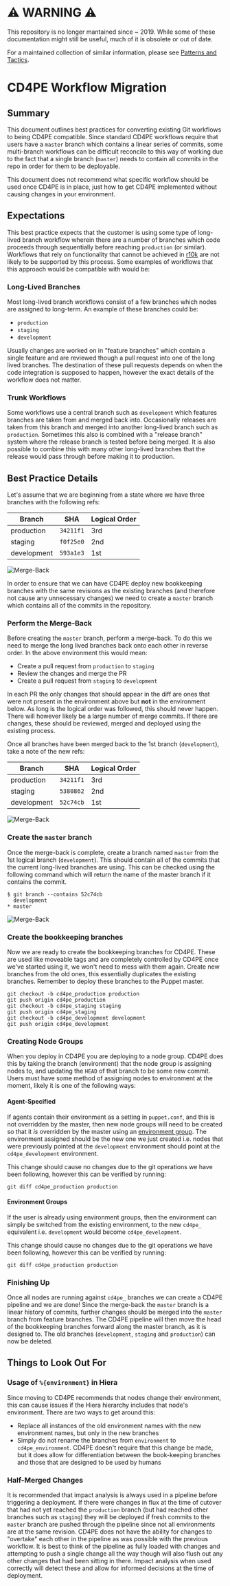 # ⚠ WARNING ⚠

This repository is no longer mantained since ~ 2019. While some of these documentation might still be useful, much of it is obsolete or out of date.

For a maintained collection of similar information, please see [Patterns and Tactics](https://puppet.com/docs/patterns-and-tactics).
# CD4PE Workflow Migration

## Summary

This document outlines best practices for converting existing Git workflows to being CD4PE compatible. Since standard CD4PE workflows require that users have a `master` branch which contains a linear series of commits, some multi-branch workflows can be difficult reconcile to this way of working due to the fact that a single branch (`master`) needs to contain all commits in the repo in order for them to be deployable.

This document does not recommend what specific workflow should be used once CD4PE is in place, just how to get CD4PE implemented without causing changes in your environment.

## Expectations

This best practice expects that the customer is using some type of long-lived branch workflow wherein there are a number of branches which code proceeds through sequentially before reaching `production` (or similar). Workflows that rely on functionality that cannot be achieved in [r10k](https://github.com/puppetlabs/r10k) are not likely to be supported by this process. Some examples of workflows that this approach would be compatible with would be:

### Long-Lived Branches

Most long-lived branch workflows consist of a few branches which nodes are assigned to long-term. An example of these branches could be:

* `production`
* `staging`
* `development`

Usually changes are worked on in "feature branches" which contain a single feature and are reviewed though a pull request into one of the long lived branches. The destination of these pull requests depends on when the code integration is supposed to happen, however the exact details of the workflow does not matter.

### Trunk Workflows

Some workflows use a central branch such as `development` which features branches are taken from and merged back into. Occasionally releases are taken from this branch and merged into another long-lived branch such as `production`. Sometimes this also is combined with a "release branch" system where the release branch is tested before being merged. It is also possible to combine this with many other long-lived branches that the release would pass through before making it to production.

## Best Practice Details

Let's assume that we are beginning from a state where we have three branches with the following refs:

| Branch | SHA | Logical Order |
|--------|-----|---------------|
| production | `34211f1` | 3rd |
| staging | `f0f25e0` | 2nd |
| development | `593a1e3` | 1st |

![Merge-Back](images/data/before_mergeback.png)


In order to ensure that we can have CD4PE deploy new bookkeeping branches with the same revisions as the existing branches (and therefore not cause any unnecessary changes) we need to create a `master` branch which contains all of the commits in the repository.

### Perform the Merge-Back

Before creating the `master` branch, perform a merge-back. To do this we need to merge the long lived branches back onto each other in reverse order. In the above environment this would mean:

* Create a pull request from `production` to `staging`
* Review the changes and merge the PR
* Create a pull request from `staging` to `development`

In each PR the only changes that should appear in the diff are ones that were not present in the environment above but **not** in the environment below. As long is the logical order was followed, this should never happen. There will however likely be a large number of merge commits. If there are changes, these should be reviewed, merged and deployed using the existing process.

Once all branches have been merged back to the 1st branch (`development`), take a note of the new refs:

| Branch | SHA | Logical Order |
|--------|-----|---------------|
| production | `34211f1` | 3rd |
| staging | `5380862` | 2nd |
| development | `52c74cb` | 1st |

![Merge-Back](images/data/after_mergeback.png)

### Create the `master` branch

Once the merge-back is complete, create a branch named `master` from the 1st logical branch (`development`). This should contain all of the commits that the current long-lived branches are using. This can be checked using the following command which will return the name of the master branch if it contains the commit.

```shell
$ git branch --contains 52c74cb
  development
* master
```

![Merge-Back](images/data/master_created.png)

### Create the bookkeeping branches

Now we are ready to create the bookkeeping branches for CD4PE. These are used like moveable tags and are completely controlled by CD4PE once we've started using it, we won't need to mess with them again. Create new branches from the old ones, this essentially duplicates the existing branches. Remember to deploy these branches to the Puppet master.

```shell
git checkout -b cd4pe_production production
git push origin cd4pe_production
git checkout -b cd4pe_staging staging
git push origin cd4pe_staging
git checkout -b cd4pe_development development
git push origin cd4pe_development
```

### Creating Node Groups

When you deploy in CD4PE you are deploying to a node group. CD4PE does this by taking the branch (environment) that the node group is assigning nodes to, and updating the `HEAD` of that branch to be some new commit. Users must have some method of assigning nodes to environment at the moment, likely it is one of the following ways:

#### Agent-Specified

If agents contain their environment as a setting in `puppet.conf`, and this is not overridden by the master, then new node groups will need to be created so that it *is* overridden by the master using an [environment group](https://puppet.com/docs/pe/2018.1/grouping_and_classifying_nodes.html#create_environment_node_groups). The environment assigned should be the new one we just created i.e. nodes that were previously pointed at the `development` environment should point at the `cd4pe_development` environment.

This change should cause no changes due to the git operations we have been following, however this can be verified by running:

```shell
git diff cd4pe_production production
```

#### Environment Groups

If the user is already using environment groups, then the environment can simply be switched from the existing environment, to the new `cd4pe_` equivalent i.e. `development` would become `cd4pe_development`.

This change should cause no changes due to the git operations we have been following, however this can be verified by running:

```shell
git diff cd4pe_production production
```

### Finishing Up

Once all nodes are running against `cd4pe_` branches we can create a CD4PE pipeline and we are done! Since the merge-back the `master` branch is a linear history of commits, further changes should be merged into the `master` branch from feature branches. The CD4PE pipeline will then move the head of the bookkeeping branches forward along the master branch, as it is designed to. The old branches (`development`, `staging` and `production`) can now be deleted.

## Things to Look Out For

### Usage of `%{environment}` in Hiera

Since moving to CD4PE recommends that nodes change their environment, this can cause issues if the Hiera hierarchy includes that node's environment. There are two ways to get around this:

* Replace all instances of the old environment names with the new environment names, but only in the new branches
* Simply do not rename the branches from `environment` to `cd4pe_environment`. CD4PE doesn't require that this change be made, but it does allow for differentiation between the book-keeping branches and those that are designed to be used by humans

### Half-Merged Changes

It is recommended that impact analysis is always used in a pipeline before triggering a deployment. If there were changes in flux at the time of cutover that had not yet reached the `production` branch (but had reached other branches such as `staging`) they will be deployed if fresh commits to the `master` branch are pushed through the pipeline since not all environments are at the same revision. CD4PE does not have the ability for changes to "overtake" each other in the pipeline as was possible with the previous workflow. It is best to think of the pipeline as fully loaded with changes and attempting to push a single change all the way though will also flush out any other changes that had been sitting in there. Impact analysis when used correctly will detect these and allow for informed decisions at the time of deployment.
